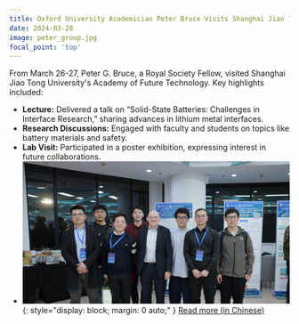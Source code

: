 ```yaml
---
title: Oxford University Academician Peter Bruce Visits Shanghai Jiao Tong University's Academy of Future Technology
date: 2024-03-28
image: peter_group.jpg
focal_point: 'top'
---
```

From March 26-27, Peter G. Bruce, a Royal Society Fellow, visited Shanghai Jiao Tong University's Academy of Future Technology. Key highlights included:

- **Lecture:** Delivered a talk on “Solid-State Batteries: Challenges in Interface Research,” sharing advances in lithium metal interfaces.
- **Research Discussions:** Engaged with faculty and students on topics like battery materials and safety.
- **Lab Visit:** Participated in a poster exhibition, expressing interest in future collaborations.
- ![Peter Bruce Group](peter_group.jpg){: style="display: block; margin: 0 auto;" }
[Read more (in Chinese)](https://gift.sjtu.edu.cn/2024/0403/c4774a8468/page.htm)
